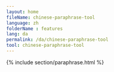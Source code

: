```yaml
---
layout: home
fileName: chinese-paraphrase-tool
language: zh
folderName : features
lang: da
permalink: /da/chinese-paraphrase-tool
tool: chinese-paraphrase-tool
---
```

{% include section/paraphrase.html %}